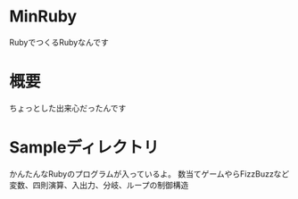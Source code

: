 # MinRuby
RubyでつくるRubyなんです

# 概要
ちょっとした出来心だったんです

# Sampleディレクトリ
かんたんなRubyのプログラムが入っているよ。
数当てゲームやらFizzBuzzなど
変数、四則演算、入出力、分岐、ループの制御構造